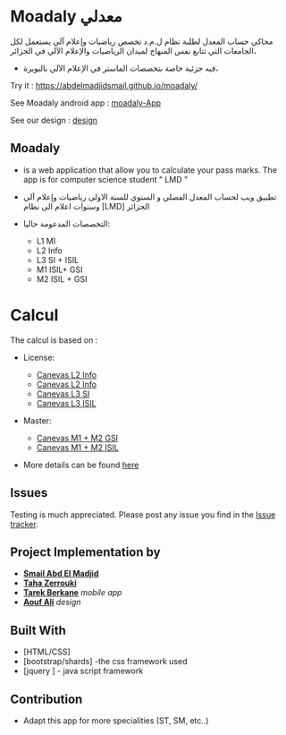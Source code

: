 # Moadaly معدلي

محاكي حساب المعدل لطلبة نظام ل.م.د تخصص رياضيات وإعلام آلي
يستعمل لكل الجامعات التي تتابع نفس المنهاج لميدان الرياضيات والإعلام الآلي في الجزائر،

* فيه جزئية خاصة بتخصصات الماستر في الإعلام الآلي بالبويرة،

Try it : https://abdelmadjidsmail.github.io/moadaly/ 

See Moadaly android app : [moadaly-App](https://github.com/tarekDZ2019/moadaly-App)

See our design : [design](https://github.com/Sho-Oter/dynamic-grade-average-calculator)

## Moadaly

* is a web application that allow you to calculate your pass marks. The app is for computer science student " LMD "   
* تطبيق ويب لحساب المعدل الفصلي و السنوي للسنة الاولى  رياضيات وإعلام آلي وسنوات اعلام الى   نظام [LMD] الجزائر 

* التخصصات المدعومة حاليا:
  * L1 MI
  * L2 Info
  * L3 SI + ISIL
  * M1 ISIL+ GSI
  * M2 ISIL + GSI

# Calcul 
The calcul is based on :
* License:
	* [Canevas L2 Info](docs/L2Info.pdf)
	* [Canevas L2 Info](docs/L2Info.pdf)
	* [Canevas L3 SI ](docs/L3SI.pdf)
	* [Canevas L3 ISIL ](docs/L3ISIL.pdf)
* Master:
	* [Canevas M1 + M2 GSI](docs/MGSI.pdf)
	* [Canevas M1 + M2 ISIL](docs/MISIL.pdf)	

* More details can be found  [here](http://dpinfo.univ-bouira.dz/?page_id=22) 

## Issues
Testing is much appreciated. Please post any issue you find in the [Issue tracker](https://github.com/Abdelmadjidsmail/moadaly/issues).



## Project Implementation by 
* [**Smail Abd El Madjid**](https://github.com/Abdelmadjidsmail/)
* [**Taha Zerrouki**](https://github.com/linuxscout/)
* [**Tarek Berkane**](https://github.com/tarekDZ2019) *mobile app*
* [**Aouf Ali**](https://github.com/Sho-Oter)  *design* 

## Built With
* [HTML/CSS]
* [bootstrap/shards] -the  css framework  used 
* [jquery ]   - java script framework

## Contribution
* Adapt this app for more specialities (ST, SM, etc..)










